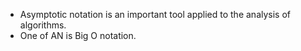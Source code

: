 
- Asymptotic notation is an important tool applied to the analysis of algorithms.
- One of AN is Big O notation.  

